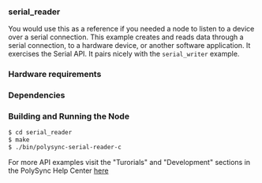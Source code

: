 ### serial_reader
You would use this as a reference if you needed a node to listen to a device over a serial connection.
This example creates and reads data through a serial connection, to a hardware device, or another software application.
It exercises the Serial API.
It pairs nicely with the `serial_writer` example.

### Hardware requirements

### Dependencies

### Building and Running the Node
```bash
$ cd serial_reader
$ make
$ ./bin/polysync-serial-reader-c 
```

For more API examples visit the "Turorials" and "Development" sections in the PolySync Help Center [here](https://help.polysync.io/articles/)
